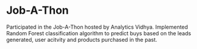 # Job-A-Thon
Participated in the Job-A-Thon hosted by Analytics Vidhya. Implemented Random Forest classification algorithm to predict buys based on the leads generated, user acitvity and products purchased in the past.
